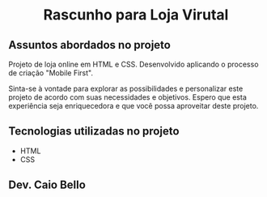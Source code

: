<h1 align="center">Rascunho para Loja Virutal</h1>

## Assuntos abordados no projeto

Projeto de loja online em HTML e CSS. 
Desenvolvido aplicando o processo de criação "Mobile First".

Sinta-se à vontade para explorar as possibilidades e personalizar este projeto de acordo com suas necessidades e objetivos. Espero que esta experiência seja enriquecedora e que você possa aproveitar deste projeto.


## Tecnologias utilizadas no projeto
* HTML
* CSS

## Dev. Caio Bello 